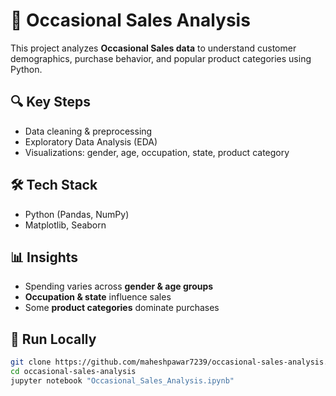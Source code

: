 # 🎉 Occasional Sales Analysis

This project analyzes **Occasional Sales data** to understand customer demographics, purchase behavior, and popular product categories using Python.

## 🔍 Key Steps
- Data cleaning & preprocessing  
- Exploratory Data Analysis (EDA)  
- Visualizations: gender, age, occupation, state, product category  

## 🛠️ Tech Stack
- Python (Pandas, NumPy)  
- Matplotlib, Seaborn  

## 📊 Insights
- Spending varies across **gender & age groups**  
- **Occupation & state** influence sales  
- Some **product categories** dominate purchases  

## 🚀 Run Locally
```bash
git clone https://github.com/maheshpawar7239/occasional-sales-analysis.git
cd occasional-sales-analysis
jupyter notebook "Occasional_Sales_Analysis.ipynb"
